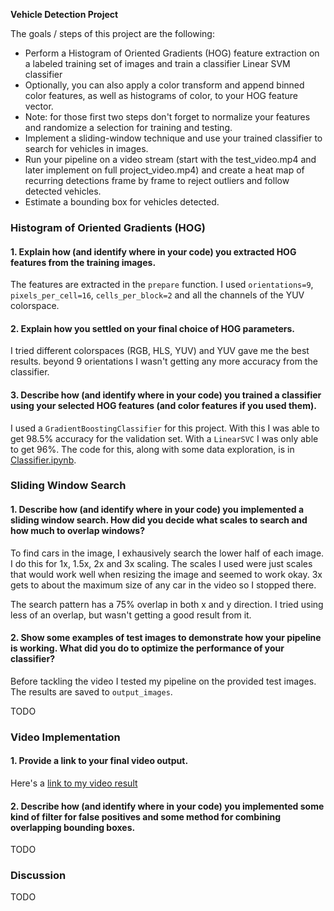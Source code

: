 **Vehicle Detection Project**

The goals / steps of this project are the following:

* Perform a Histogram of Oriented Gradients (HOG) feature extraction on a labeled training set of images and train a classifier Linear SVM classifier
* Optionally, you can also apply a color transform and append binned color features, as well as histograms of color, to your HOG feature vector. 
* Note: for those first two steps don't forget to normalize your features and randomize a selection for training and testing.
* Implement a sliding-window technique and use your trained classifier to search for vehicles in images.
* Run your pipeline on a video stream (start with the test_video.mp4 and later implement on full project_video.mp4) and create a heat map of recurring detections frame by frame to reject outliers and follow detected vehicles.
* Estimate a bounding box for vehicles detected.

### Histogram of Oriented Gradients (HOG)

#### 1. Explain how (and identify where in your code) you extracted HOG features from the training images.

The features are extracted in the `prepare` function.
I used `orientations=9`, `pixels_per_cell=16`, `cells_per_block=2` and all the channels of the YUV colorspace.

#### 2. Explain how you settled on your final choice of HOG parameters.

I tried different colorspaces (RGB, HLS, YUV) and YUV gave me the best results.
beyond 9 orientations I wasn't getting any more accuracy from the classifier.

#### 3. Describe how (and identify where in your code) you trained a classifier using your selected HOG features (and color features if you used them).

I used a `GradientBoostingClassifier` for this project. With this I was able to get 98.5% accuracy for the validation set. 
With a `LinearSVC` I was only able to get 96%.
The code for this, along with some data exploration, is in [Classifier.ipynb](./Classifier.ipynb).

### Sliding Window Search

#### 1. Describe how (and identify where in your code) you implemented a sliding window search.  How did you decide what scales to search and how much to overlap windows?

To find cars in the image, I exhausively search the lower half of each image.
I do this for 1x, 1.5x, 2x and 3x scaling.
The scales I used were just scales that would work well when resizing the image and seemed to work okay.
3x gets to about the maximum size of any car in the video so I stopped there.

The search pattern has a 75% overlap in both x and y direction.
I tried using less of an overlap, but wasn't getting a good result from it.

#### 2. Show some examples of test images to demonstrate how your pipeline is working. What did you do to optimize the performance of your classifier?

Before tackling the video I tested my pipeline on the provided test images.
The results are saved to `output_images`.

TODO

### Video Implementation

#### 1. Provide a link to your final video output.
Here's a [link to my video result](./project_out.mp4)

#### 2. Describe how (and identify where in your code) you implemented some kind of filter for false positives and some method for combining overlapping bounding boxes.

TODO

### Discussion

TODO
